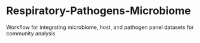 # Respiratory-Pathogens-Microbiome
Workflow for integrating microbiome, host, and pathogen panel datasets for community analysis
